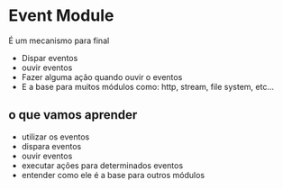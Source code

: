 # Event Module

É um mecanismo para final
- Dispar eventos
- ouvir eventos
- Fazer alguma ação quando ouvir o eventos
- E a base para muitos módulos como:
http, stream, file system, etc...

## o que vamos aprender
- utilizar os eventos
- dispara eventos
- ouvir eventos
- executar ações para determinados eventos
- entender como ele é a base para outros módulos